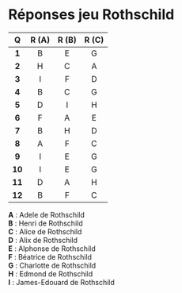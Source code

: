 # Réponses jeu Rothschild
| Q | R (A) | R (B) | R (C) |
| :----: | :----: | :----: | :----: |
| **1** | B | E | G |
| **2** | H | C | A |
| **3** | I | F | D |
| **4** | B | C | G |
| **5** | D | I | H |
| **6** | F | A | E |
| **7** | B | H | D |
| **8** | A | F | C |
| **9** | I | E | G |
| **10** | I | E | G |
| **11** | D | A | H |
| **12** | B | F | C |

**A** : Adele de Rothschild  
**B** : Henri de Rothschild  
**C** : Alice de Rothschild  
**D** : Alix de Rothschild  
**E** : Alphonse de Rothschild  
**F** : Béatrice de Rothschild  
**G** : Charlotte de Rothschild  
**H** : Edmond de Rothschild  
**I** : James-Edouard de Rothschild  
